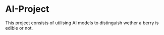 # AI-Project
This project consists of utilising AI models to distinguish wether a berry is edible or not.
